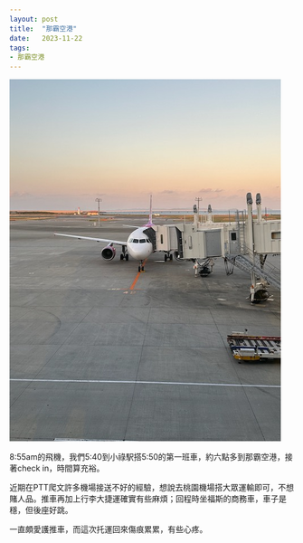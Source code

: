 ```yaml
---
layout: post
title:  "那霸空港"
date:   2023-11-22
tags:
- 那霸空港
---
```

![那霸空港](/media/2023-11-22-那霸空港.jpeg)

8:55am的飛機，我們5:40到小祿駅搭5:50的第一班車，約六點多到那霸空港，接著check in，時間算充裕。

近期在PTT爬文許多機場接送不好的經驗，想說去桃園機場搭大眾運輸即可，不想賭人品。推車再加上行李大捷運確實有些麻煩；回程時坐福斯的商務車，車子是穩，但後座好跳。

一直頗愛護推車，而這次托運回來傷痕累累，有些心疼。